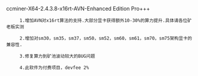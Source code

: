 ccminer-X64-2.4.3.8-x16rt-AVN-Enhanced Edition Pro+++

         1.增加AVN对x16rt算法的支持.大部分显卡获得额外10-30%的算力提升.具体请各位矿老板实测
         
         2.增加对sm30，sm35，sm37，sm50，sm52，sm60，sm61，sm70，sm75架构显卡的兼容性.
         		  
         3.修复算力到矿池波动较大的BUG问题
         
         4.此软件为付费项目，devfee 2%
